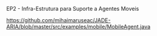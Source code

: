 EP2 - Infra-Estrutura para Suporte a Agentes Moveis

https://github.com/mihaimaruseac/JADE-ARIA/blob/master/src/examples/mobile/MobileAgent.java